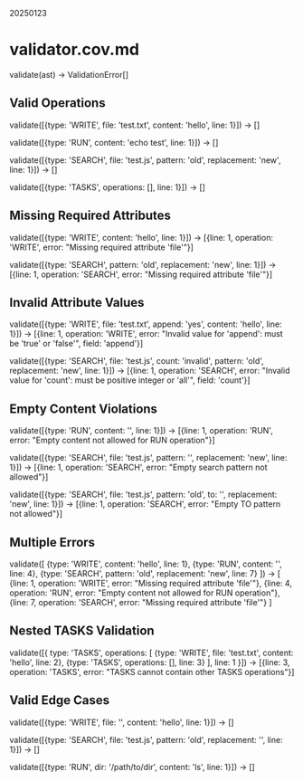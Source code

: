 20250123

# validator.cov.md

validate(ast) → ValidationError[]

## Valid Operations

validate([{type: 'WRITE', file: 'test.txt', content: 'hello', line: 1}]) 
→ []

validate([{type: 'RUN', content: 'echo test', line: 1}]) 
→ []

validate([{type: 'SEARCH', file: 'test.js', pattern: 'old', replacement: 'new', line: 1}]) 
→ []

validate([{type: 'TASKS', operations: [], line: 1}]) 
→ []

## Missing Required Attributes

validate([{type: 'WRITE', content: 'hello', line: 1}]) 
→ [{line: 1, operation: 'WRITE', error: "Missing required attribute 'file'"}]

validate([{type: 'SEARCH', pattern: 'old', replacement: 'new', line: 1}]) 
→ [{line: 1, operation: 'SEARCH', error: "Missing required attribute 'file'"}]

## Invalid Attribute Values

validate([{type: 'WRITE', file: 'test.txt', append: 'yes', content: 'hello', line: 1}]) 
→ [{line: 1, operation: 'WRITE', error: "Invalid value for 'append': must be 'true' or 'false'", field: 'append'}]

validate([{type: 'SEARCH', file: 'test.js', count: 'invalid', pattern: 'old', replacement: 'new', line: 1}]) 
→ [{line: 1, operation: 'SEARCH', error: "Invalid value for 'count': must be positive integer or 'all'", field: 'count'}]

## Empty Content Violations

validate([{type: 'RUN', content: '', line: 1}]) 
→ [{line: 1, operation: 'RUN', error: "Empty content not allowed for RUN operation"}]

validate([{type: 'SEARCH', file: 'test.js', pattern: '', replacement: 'new', line: 1}]) 
→ [{line: 1, operation: 'SEARCH', error: "Empty search pattern not allowed"}]

validate([{type: 'SEARCH', file: 'test.js', pattern: 'old', to: '', replacement: 'new', line: 1}]) 
→ [{line: 1, operation: 'SEARCH', error: "Empty TO pattern not allowed"}]

## Multiple Errors

validate([
  {type: 'WRITE', content: 'hello', line: 1},
  {type: 'RUN', content: '', line: 4},
  {type: 'SEARCH', pattern: 'old', replacement: 'new', line: 7}
]) 
→ [
  {line: 1, operation: 'WRITE', error: "Missing required attribute 'file'"},
  {line: 4, operation: 'RUN', error: "Empty content not allowed for RUN operation"},
  {line: 7, operation: 'SEARCH', error: "Missing required attribute 'file'"}
]

## Nested TASKS Validation

validate([{
  type: 'TASKS', 
  operations: [
    {type: 'WRITE', file: 'test.txt', content: 'hello', line: 2},
    {type: 'TASKS', operations: [], line: 3}
  ], 
  line: 1
}]) 
→ [{line: 3, operation: 'TASKS', error: "TASKS cannot contain other TASKS operations"}]

## Valid Edge Cases

validate([{type: 'WRITE', file: '', content: 'hello', line: 1}]) 
→ []

validate([{type: 'SEARCH', file: 'test.js', pattern: 'old', replacement: '', line: 1}]) 
→ []

validate([{type: 'RUN', dir: '/path/to/dir', content: 'ls', line: 1}]) 
→ []